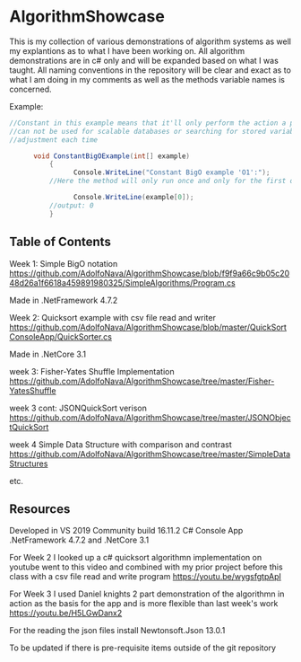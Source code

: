 # AlgorithmShowcase
This is my collection of various demonstrations of algorithm systems as well my explantions as to what I have been working on. All algorithm demonstrations are in c# only and will be expanded based on what I was taught. All naming conventions in the repository will be clear and exact as to what I am doing in my comments as well as the methods variable names is concerned.

Example: 
```csharp
//Constant in this example means that it'll only perform the action a pre designed amount of times and therefore
//can not be used for scalable databases or searching for stored variables in a collection because it requires manual 
//adjustment each time

      void ConstantBigOExample(int[] example)
          {
                Console.WriteLine("Constant BigO example 'O1':");
          //Here the method will only run once and only for the first object in the array

                Console.WriteLine(example[0]);
          //output: 0
          }     
```
## Table of Contents
Week 1: Simple BigO notation https://github.com/AdolfoNava/AlgorithmShowcase/blob/f9f9a66c9b05c2048d26a1f6618a459891980325/SimpleAlgorithms/Program.cs

Made in .NetFramework 4.7.2

Week 2: Quicksort example with csv file read and writer https://github.com/AdolfoNava/AlgorithmShowcase/blob/master/QuickSortConsoleApp/QuickSorter.cs

Made in .NetCore 3.1 

week 3: Fisher-Yates Shuffle Implementation https://github.com/AdolfoNava/AlgorithmShowcase/tree/master/Fisher-YatesShuffle

week 3 cont: JSONQuickSort verison https://github.com/AdolfoNava/AlgorithmShowcase/tree/master/JSONObjectQuickSort

week 4 Simple Data Structure with comparison and contrast https://github.com/AdolfoNava/AlgorithmShowcase/tree/master/SimpleDataStructures

etc.

## Resources
Developed in VS 2019 Community build 16.11.2 C# Console App .NetFramework 4.7.2 and .NetCore 3.1

For Week 2 I looked up a c# quicksort algorithmn implementation on youtube went to this video and combined with my prior project before this class with a csv file read and write program https://youtu.be/wygsfgtpApI

For Week 3 I used Daniel knights 2 part demonstration of the algorithmn in action as the basis for the app and is more flexible than last week's work https://youtu.be/H5LGwDanx2

For the reading the json files install Newtonsoft.Json 13.0.1

To be updated if there is pre-requisite items outside of the git repository 

